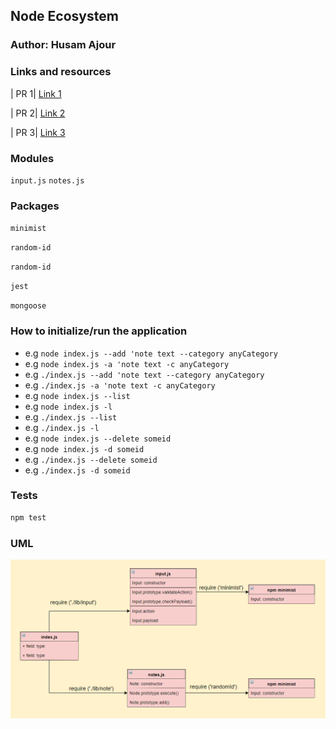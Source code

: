 ## Node Ecosystem

### Author: Husam Ajour

### Links and resources

| PR 1| [Link 1](https://github.com/HusamAjour/notes/pull/1)

| PR 2| [Link 2](https://github.com/HusamAjour/notes/pull/4)

| PR 3| [Link 3](https://github.com/HusamAjour/notes/pull/4)


### Modules

`input.js`
`notes.js`

### Packages

`minimist`

`random-id`

`random-id`

`jest`

`mongoose`

### How to initialize/run the application

* e.g `node index.js --add 'note text --category anyCategory`
* e.g `node index.js -a 'note text -c anyCategory`
* e.g `./index.js --add 'note text --category anyCategory`
* e.g `./index.js -a 'note text -c anyCategory`
* e.g `node index.js --list`
* e.g `node index.js -l`
* e.g `./index.js --list`
* e.g `./index.js -l`
* e.g `node index.js --delete someid`
* e.g `node index.js -d someid`
* e.g `./index.js --delete someid`
* e.g `./index.js -d someid`

### Tests

```bash
npm test
```

### UML

![img](assets/uml.PNG)
